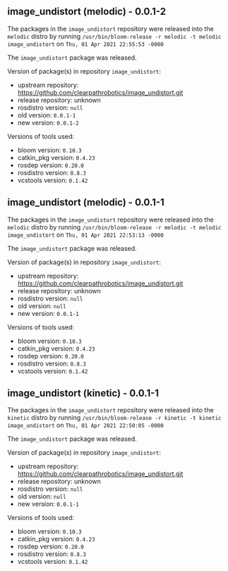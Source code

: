 ## image_undistort (melodic) - 0.0.1-2

The packages in the `image_undistort` repository were released into the `melodic` distro by running `/usr/bin/bloom-release -r melodic -t melodic image_undistort` on `Thu, 01 Apr 2021 22:55:53 -0000`

The `image_undistort` package was released.

Version of package(s) in repository `image_undistort`:

- upstream repository: https://github.com/clearpathrobotics/image_undistort.git
- release repository: unknown
- rosdistro version: `null`
- old version: `0.0.1-1`
- new version: `0.0.1-2`

Versions of tools used:

- bloom version: `0.10.3`
- catkin_pkg version: `0.4.23`
- rosdep version: `0.20.0`
- rosdistro version: `0.8.3`
- vcstools version: `0.1.42`


## image_undistort (melodic) - 0.0.1-1

The packages in the `image_undistort` repository were released into the `melodic` distro by running `/usr/bin/bloom-release -r melodic -t melodic image_undistort` on `Thu, 01 Apr 2021 22:53:13 -0000`

The `image_undistort` package was released.

Version of package(s) in repository `image_undistort`:

- upstream repository: https://github.com/clearpathrobotics/image_undistort.git
- release repository: unknown
- rosdistro version: `null`
- old version: `null`
- new version: `0.0.1-1`

Versions of tools used:

- bloom version: `0.10.3`
- catkin_pkg version: `0.4.23`
- rosdep version: `0.20.0`
- rosdistro version: `0.8.3`
- vcstools version: `0.1.42`


## image_undistort (kinetic) - 0.0.1-1

The packages in the `image_undistort` repository were released into the `kinetic` distro by running `/usr/bin/bloom-release -r kinetic -t kinetic image_undistort` on `Thu, 01 Apr 2021 22:50:05 -0000`

The `image_undistort` package was released.

Version of package(s) in repository `image_undistort`:

- upstream repository: https://github.com/clearpathrobotics/image_undistort.git
- release repository: unknown
- rosdistro version: `null`
- old version: `null`
- new version: `0.0.1-1`

Versions of tools used:

- bloom version: `0.10.3`
- catkin_pkg version: `0.4.23`
- rosdep version: `0.20.0`
- rosdistro version: `0.8.3`
- vcstools version: `0.1.42`


